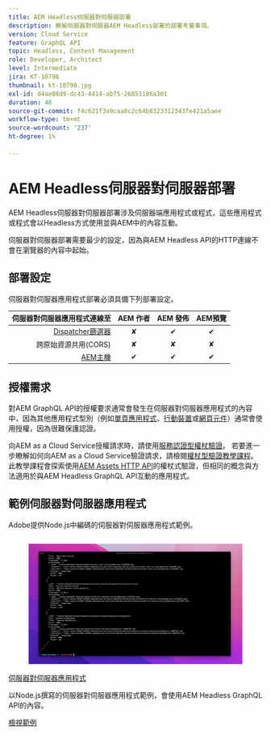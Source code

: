 ```yaml
---
title: AEM Headless伺服器對伺服器部署
description: 瞭解伺服器對伺服器AEM Headless部署的部署考量事項。
version: Cloud Service
feature: GraphQL API
topic: Headless, Content Management
role: Developer, Architect
level: Intermediate
jira: KT-10798
thumbnail: kt-10798.jpg
exl-id: d4ae08d9-dc43-4414-ab75-26853186a301
duration: 48
source-git-commit: f4c621f3a9caa8c2c64b8323312343fe421a5aee
workflow-type: tm+mt
source-wordcount: '237'
ht-degree: 1%

---
```


# AEM Headless伺服器對伺服器部署

AEM Headless伺服器對伺服器部署涉及伺服器端應用程式或程式，這些應用程式或程式會以Headless方式使用並與AEM中的內容互動。

伺服器對伺服器部署需要最少的設定，因為與AEM Headless API的HTTP連線不會在瀏覽器的內容中起始。

## 部署設定

伺服器對伺服器應用程式部署必須具備下列部署設定。

| 伺服器對伺服器應用程式連線至 | AEM 作者 | AEM 發佈 | AEM預覽 |
|---------------------------------------------------------------:|:----------:|:-----------:|:-----------:|
| [Dispatcher篩選器](./configurations/dispatcher-filters.md) | ✘ | ✔ | ✔ |
| 跨原始資源共用(CORS) | ✘ | ✘ | ✘ |
| [AEM主機](./configurations/aem-hosts.md) | ✔ | ✔ | ✔ |

## 授權需求

對AEM GraphQL API的授權要求通常會發生在伺服器對伺服器應用程式的內容中，因為其他應用程式型別（例如[單頁應用程式](./spa.md)、[行動裝置](./mobile.md)或[網頁元件](./web-component.md)）通常會使用授權，因為很難保護認證。

向AEM as a Cloud Service授權請求時，請使用[服務認證型權杖驗證](https://experienceleague.adobe.com/docs/experience-manager-cloud-service/content/implementing/developing/generating-access-tokens-for-server-side-apis.html)。 若要進一步瞭解如何向AEM as a Cloud Service驗證請求，請檢閱[權杖型驗證教學課程](https://experienceleague.adobe.com/docs/experience-manager-learn/getting-started-with-aem-headless/authentication/overview.html)。 此教學課程會探索使用[AEM Assets HTTP API](https://experienceleague.adobe.com/docs/experience-manager-cloud-service/content/assets/admin/mac-api-assets.html)的權杖式驗證，但相同的概念與方法適用於與AEM Headless GraphQL API互動的應用程式。

## 範例伺服器對伺服器應用程式

Adobe提供Node.js中編碼的伺服器對伺服器應用程式範例。

<div class="columns is-multiline">
    <!-- Server-to-server app -->
    <div class="column is-half-tablet is-half-desktop is-one-third-widescreen" aria-label="Server-to-server app" tabindex="0">
       <div class="card">
           <div class="card-image">
               <figure class="image is-16by9">
                   <a href="../example-apps/server-to-server-app.md" title="伺服器對伺服器應用程式" tabindex="-1">
                       <img class="is-bordered-r-small" src="../example-apps/assets/server-to-server-app/server-to-server-card.png" alt="伺服器對伺服器應用程式">
                   </a>
               </figure>
           </div>
           <div class="card-content is-padded-small">
               <div class="content">
                   <p class="headline is-size-6 has-text-weight-bold"><a href="../example-apps/server-to-server-app.md" title="伺服器對伺服器應用程式">伺服器對伺服器應用程式</a></p>
                   <p class="is-size-6">以Node.js撰寫的伺服器對伺服器應用程式範例，會使用AEM Headless GraphQL API的內容。</p>
                   <a href="../example-apps/server-to-server-app.md" class="spectrum-Button spectrum-Button--outline spectrum-Button--primary spectrum-Button--sizeM">
                       <span class="spectrum-Button-label has-no-wrap has-text-weight-bold">檢視範例</span>
                   </a>
               </div>
           </div>
       </div>
    </div>
</div>
